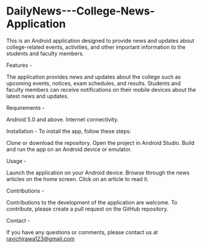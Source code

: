 # DailyNews---College-News-Application
This is an Android application designed to provide news and updates about college-related events, activities, and other important information to the students and faculty members.

Features -

The application provides news and updates about the college such as upcoming events, notices, exam schedules, and results.
Students and faculty members can receive notifications on their mobile devices about the latest news and updates.

Requirements - 

Android 5.0 and above.
Internet connectivity.

Installation - To install the app, follow these steps:

Clone or download the repository. Open the project in Android Studio. Build and run the app on an Android device or emulator.

Usage - 

Launch the application on your Android device.
Browse through the news articles on the home screen.
Click on an article to read it.

Contributions - 

Contributions to the development of the application are welcome. To contribute, please create a pull request on the GitHub repository.

Contact - 

If you have any questions or comments, please contact us at ravichirawa123@gmail.com
